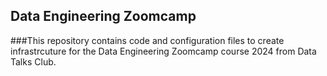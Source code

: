 ## Data Engineering Zoomcamp

###This repository contains code and configuration files to create infrastrcuture for the Data Engineering Zoomcamp course 2024 from Data Talks Club.

